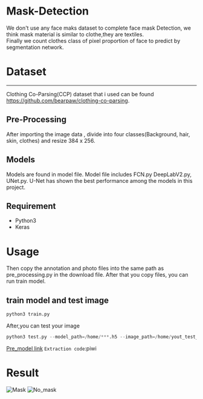 # Mask-Detection
We don't use any face maks dataset to complete face mask Detection, we think mask material is similar to clothe,they are textiles.  
Finally we count clothes class of pixel proportion of face to predict by segmentation network.  
# Dataset  
---
Clothing Co-Parsing(CCP) dataset that i used can be found https://github.com/bearpaw/clothing-co-parsing.

Pre-Processing
---
After importing the image data , divide into four classes(Background, hair, skin, clothes) and resize 384 x 256.

Models
---
Models are found in model file. Model file includes FCN.py DeepLabV2.py, UNet.py.
U-Net has shown the best performance among the models in this project.


Requirement
---
* Python3
* Keras
# Usage 
Then copy the annotation and photo files into the same path as pre_processing.py in the download file.
After that you copy files, you can run train model.
## train model and test image  
```python
python3 train.py
```
After,you can test your image  
```python
python3 test.py --model_path=/home/***.h5 --image_path=/home/yout_test_img_path.jpg  
```
[Pre_model link](https://pan.baidu.com/s/1Lrkzs7rgPBTbDAvgmWj5Bw) `Extraction code`:piwi  

# Result  
![Mask](https://github.com/daixiangzi/Grad_Cam-pytorch-resnet50/tree/master/example/both.png) ![No_mask](https://github.com/daixiangzi/Grad_Cam-pytorch-resnet50/tree/master/example/both.png)




